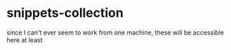 # snippets-collection
since I can't ever seem to work from one machine, these will be accessible here at least
